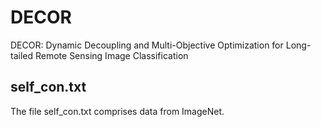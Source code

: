 # DECOR
DECOR: Dynamic Decoupling and Multi-Objective Optimization for Long-tailed Remote Sensing Image Classification

## self_con.txt
The file self_con.txt comprises data from ImageNet.

